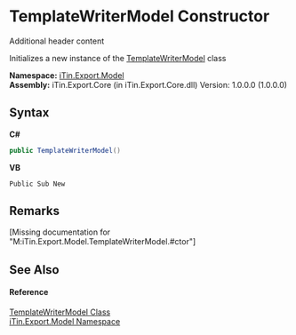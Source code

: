 # TemplateWriterModel Constructor 
Additional header content 

Initializes a new instance of the <a href="T_iTin_Export_Model_TemplateWriterModel">TemplateWriterModel</a> class

**Namespace:**&nbsp;<a href="N_iTin_Export_Model">iTin.Export.Model</a><br />**Assembly:**&nbsp;iTin.Export.Core (in iTin.Export.Core.dll) Version: 1.0.0.0 (1.0.0.0)

## Syntax

**C#**<br />
``` C#
public TemplateWriterModel()
```

**VB**<br />
``` VB
Public Sub New
```


## Remarks
\[Missing <remarks> documentation for "M:iTin.Export.Model.TemplateWriterModel.#ctor"\]

## See Also


#### Reference
<a href="T_iTin_Export_Model_TemplateWriterModel">TemplateWriterModel Class</a><br /><a href="N_iTin_Export_Model">iTin.Export.Model Namespace</a><br />